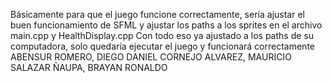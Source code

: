 Básicamente para que el juego funcione correctamente, sería ajustar el buen funcionamiento de SFML y ajustar los paths a los sprites en el archivo main.cpp y HealthDisplay.cpp
Con todo eso ya ajustado a los paths de su computadora, solo quedaría ejecutar el juego y funcionará correctamente
ABENSUR ROMERO, DIEGO DANIEL
CORNEJO ALVAREZ, MAURICIO
SALAZAR ÑAUPA, BRAYAN RONALDO
